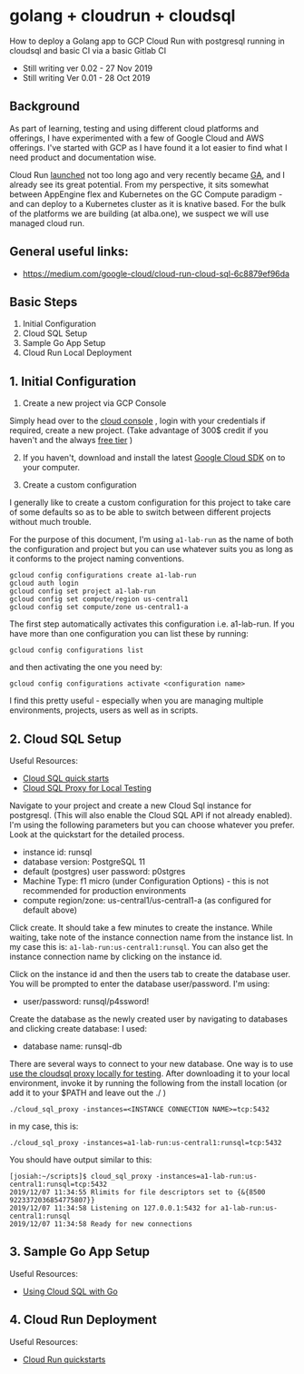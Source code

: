 # golang + cloudrun + cloudsql 
How to deploy a Golang app to GCP Cloud Run with postgresql running in cloudsql and basic CI via a basic Gitlab CI

- Still writing ver 0.02 - 27 Nov 2019
- Still writing Ver 0.01 - 28 Oct 2019

## Background
As part of learning, testing and using different cloud platforms and offerings, I have experimented with a few of Google Cloud and AWS offerings. I've started with GCP as I have found it a lot easier to find what I need product and documentation wise.

Cloud Run [launched](https://cloud.google.com/blog/products/serverless/announcing-cloud-run-the-newest-member-of-our-serverless-compute-stack) not too long ago and very recently became [GA](https://cloud.google.com/blog/products/serverless/knative-based-cloud-run-services-are-ga), and I already see its great potential. From my perspective, it sits somewhat between AppEngine flex and Kubernetes on the GC Compute paradigm - and can deploy to a Kubernetes cluster as it is knative based. For the bulk of the platforms we are building (at alba.one), we suspect we will use managed cloud run.

## General useful links:
- https://medium.com/google-cloud/cloud-run-cloud-sql-6c8879ef96da

## Basic Steps
1. Initial Configuration
2. Cloud SQL Setup
3. Sample Go App Setup
4. Cloud Run Local Deployment



## 1. Initial Configuration 

1) Create a new project via GCP Console

Simply head over to the [cloud console](https://console.cloud.google.com/) , login with your credentials if required, create a new project. (Take advantage of 300$ credit if you haven't and the always [free tier](https://cloud.google.com/free/) )

2) If you haven't, download and install the latest [Google Cloud SDK](https://cloud.google.com/sdk/docs/) on to your computer.

3) Create a custom configuration

I generally like to create a custom configuration for this project to take care of some defaults so as to be able to switch between different projects without much trouble.

For the purpose of this document, I'm using ``a1-lab-run`` as the name of both the configuration and project but you can use whatever suits you as long as it conforms to the project naming conventions. 

```
gcloud config configurations create a1-lab-run
gcloud auth login 
gcloud config set project a1-lab-run
gcloud config set compute/region us-central1
gcloud config set compute/zone us-central1-a
```
The first step automatically activates this configuration i.e. a1-lab-run. If you have more than one configuration you can list these by running:

```
gcloud config configurations list
```

and then activating the one you need by:

```
gcloud config configurations activate <configuration name>
```

I find this pretty useful - especially when you are managing multiple environments, projects, users as well as in scripts.

## 2. Cloud SQL Setup
Useful Resources:
- [Cloud SQL quick starts](https://cloud.google.com/sql/docs/postgres/quickstarts)
- [Cloud SQL Proxy for Local Testing](https://cloud.google.com/sql/docs/postgres/quickstart-proxy-test)

Navigate to your project and create a new Cloud Sql instance for postgresql. (This will also enable the Cloud SQL API if not already enabled). I'm using the following parameters but you can choose whatever you prefer. Look at the quickstart for the detailed process. 

  * instance id: runsql
  * database version: PostgreSQL 11
  * default (postgres) user password: p0stgres
  * Machine Type: f1 micro (under Configuration Options) - this is not recommended for production environments 
  * compute region/zone: us-central1/us-central1-a (as configured for default above)

Click create. It should take a few minutes to create the instance. While waiting, take note of the instance connection name from the instance list. In my case this is: `a1-lab-run:us-central1:runsql`. You can also get the instance connection name by clicking on the instance id. 

Click on the instance id and then the users tab to create the database user. You will be prompted to enter the database user/password. I'm using:

* user/password: runsql/p4ssword!

Create the database as the newly created user by navigating to databases and clicking create database: I used:

* database name: runsql-db

There are several ways to connect to your new database. One way is to use [use the cloudsql proxy locally for testing](https://cloud.google.com/sql/docs/postgres/quickstart-proxy-test). After downloading it to your local environment, invoke it by running the following from the install location (or add it to your $PATH and leave out the ./ )


```
./cloud_sql_proxy -instances=<INSTANCE CONNECTION NAME>=tcp:5432 
```

in my case, this is:

```
./cloud_sql_proxy -instances=a1-lab-run:us-central1:runsql=tcp:5432 
```

You should have output similar to this:

```
[josiah:~/scripts]$ cloud_sql_proxy -instances=a1-lab-run:us-central1:runsql=tcp:5432
2019/12/07 11:34:55 Rlimits for file descriptors set to {&{8500 9223372036854775807}}
2019/12/07 11:34:58 Listening on 127.0.0.1:5432 for a1-lab-run:us-central1:runsql
2019/12/07 11:34:58 Ready for new connections
```


## 3. Sample Go App Setup 
Useful Resources:
- [Using Cloud SQL with Go](https://cloud.google.com/go/getting-started/using-cloud-sql)


## 4. Cloud Run Deployment
Useful Resources:
- [Cloud Run quickstarts](https://cloud.google.com/run/docs/quickstarts?hl=en_GB&_ga=2.100862087.-704505203.1547643049)



